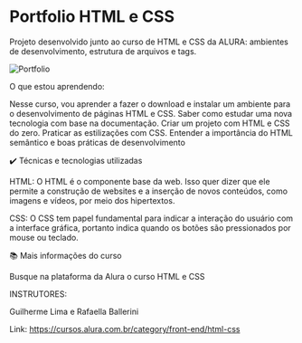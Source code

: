 # Portfolio HTML e CSS
 
Projeto desenvolvido junto ao curso de HTML e CSS da ALURA: ambientes de desenvolvimento, estrutura de arquivos e tags.

![Portfolio](https://github.com/gabrielmartinspires-br/portfolio-html-css/assets/50384742/a0961f37-a9c8-4b0b-919d-72471c072821)

O que estou aprendendo:

Nesse curso, vou aprender a fazer o download e instalar um ambiente para o desenvolvimento de páginas HTML e CSS.
Saber como estudar uma nova tecnologia com base na documentação.
Criar um projeto com HTML e CSS do zero.
Praticar as estilizações com CSS.
Entender a importância do HTML semântico e boas práticas de desenvolvimento

✔️ Técnicas e tecnologias utilizadas

HTML: O HTML é o componente base da web. Isso quer dizer que ele permite a construção de websites e a inserção de novos conteúdos, como imagens e vídeos, por meio dos hipertextos.

CSS: O CSS tem papel fundamental para indicar a interação do usuário com a interface gráfica, portanto indica quando os botões são pressionados por mouse ou teclado.

📚 Mais informações do curso

Busque na plataforma da Alura o curso HTML e CSS

INSTRUTORES:

Guilherme Lima e Rafaella Ballerini

Link: https://cursos.alura.com.br/category/front-end/html-css
